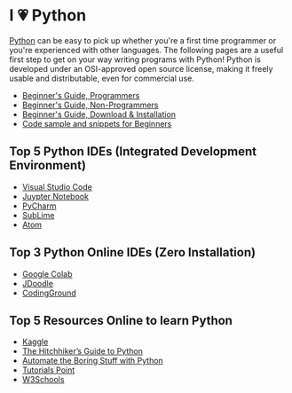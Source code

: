 # I  :heartpulse:  Python
  [Python](https://www.python.org/) can be easy to pick up whether you're a first time programmer or you're experienced with other languages. The following pages are a useful first step to get on your way writing programs with Python!
Python is developed under an OSI-approved open source license, making it freely usable and distributable, even for commercial use.

- [Beginner's Guide, Programmers](https://wiki.python.org/moin/BeginnersGuide/Programmers)
- [Beginner's Guide, Non-Programmers](https://wiki.python.org/moin/BeginnersGuide/NonProgrammers)
- [Beginner's Guide, Download & Installation](https://wiki.python.org/moin/BeginnersGuide/Download)
- [Code sample and snippets for Beginners](https://wiki.python.org/moin/BeginnersGuide/Examples)

## Top 5 Python IDEs (Integrated Development Environment)
- [Visual Studio Code](https://code.visualstudio.com/)
- [Juypter Notebook](https://jupyter.org/)
- [PyCharm](https://www.jetbrains.com/pycharm/)
- [SubLime](https://www.sublimetext.com/)
- [Atom](https://atom.io/)

## Top 3 Python Online IDEs (Zero Installation)
- [Google Colab](https://colab.research.google.com/)
- [JDoodle](https://www.jdoodle.com/python3-programming-online/)
- [CodingGround](https://www.tutorialspoint.com/execute_python3_online.php)

## Top 5 Resources Online to learn Python
- [Kaggle](https://www.kaggle.com/learn/python)
- [The Hitchhiker’s Guide to Python](https://docs.python-guide.org/)
- [Automate the Boring Stuff with Python](https://automatetheboringstuff.com/)
- [Tutorials Point](https://www.tutorialspoint.com/python/index.htm)
- [W3Schools](https://www.w3schools.com/python/)
